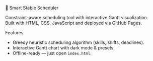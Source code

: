 🐴 Smart Stable Scheduler

Constraint-aware scheduling tool with interactive Gantt visualization.  
Built with HTML, CSS, JavaScript and deployed via GitHub Pages.

Features
- Greedy heuristic scheduling algorithm (skills, shifts, deadlines).
- Interactive Gantt chart with dark mode & presets.
- Offline-ready — just open `index.html`.
